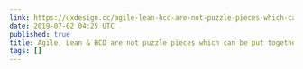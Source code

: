 ```yaml
---
link: https://uxdesign.cc/agile-lean-hcd-are-not-puzzle-pieces-which-can-be-put-together-d073e5144ec4
date: 2019-07-02 04:25 UTC
published: true
title: Agile, Lean & HCD are not puzzle pieces which can be put together
tags: []
---
```



